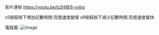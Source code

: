 影片連結
https://youtu.be/b2H8E6-vxbg

s5按鈕按下增加記數時間:亮燈速度變慢
s9按鈕按下減少記數時間:亮燈速度變快

電路圖:
![image](https://github.com/user-attachments/assets/8e45f54a-b323-49de-90bc-c75beee358de)


